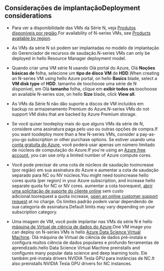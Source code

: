 ## <a name="deployment-considerations"></a><span data-ttu-id="0a43a-101">Considerações de implantação</span><span class="sxs-lookup"><span data-stu-id="0a43a-101">Deployment considerations</span></span>

* <span data-ttu-id="0a43a-102">Para ver a disponibilidade das VMs da Série N, veja [Produtos disponíveis por região](https://azure.microsoft.com/en-us/regions/services/).</span><span class="sxs-lookup"><span data-stu-id="0a43a-102">For availability of N-series VMs, see [Products available by region](https://azure.microsoft.com/en-us/regions/services/).</span></span>

* <span data-ttu-id="0a43a-103">As VMs da série N só podem ser implantadas no modelo de implantação do Gerenciador de recursos de saudação.</span><span class="sxs-lookup"><span data-stu-id="0a43a-103">N-series VMs can only be deployed in hello Resource Manager deployment model.</span></span>

* <span data-ttu-id="0a43a-104">Quando criar uma VM série N usando Olá portal do Azure, Olá **Noções básicas de** folha, selecione um **tipo de disco VM** de **HDD**.</span><span class="sxs-lookup"><span data-stu-id="0a43a-104">When creating an N-series VM using hello Azure portal, on hello **Basics** blade, select a **VM disk type** of **HDD**.</span></span> <span data-ttu-id="0a43a-105">tamanho de toochoose uma série de N disponível, em Olá **tamanho** folha, clique em **exibir todos os**.</span><span class="sxs-lookup"><span data-stu-id="0a43a-105">toochoose an available N-series size, on hello **Size** blade, click **View all**.</span></span>

* <span data-ttu-id="0a43a-106">As VMs da Série N não dão suporte a discos de VM incluídos em backup no armazenamento Premium do Azure.</span><span class="sxs-lookup"><span data-stu-id="0a43a-106">N-series VMs do not support VM disks that are backed by Azure Premium storage.</span></span>

* <span data-ttu-id="0a43a-107">Se você quiser toodeploy mais do que alguns VMs da série de N, considere uma assinatura paga pelo uso ou outras opções de compra.</span><span class="sxs-lookup"><span data-stu-id="0a43a-107">If you want toodeploy more than a few N-series VMs, consider a pay-as-you-go subscription or other purchase options.</span></span> <span data-ttu-id="0a43a-108">Se estiver usando uma [conta gratuita do Azure](https://azure.microsoft.com/free/), você poderá usar apenas um número limitado de núcleos de computação do Azure.</span><span class="sxs-lookup"><span data-stu-id="0a43a-108">If you're using an [Azure free account](https://azure.microsoft.com/free/), you can use only a limited number of Azure compute cores.</span></span>

* <span data-ttu-id="0a43a-109">Você pode precisar de uma cota de núcleos de saudação tooincrease (por região) em sua assinatura do Azure e aumentar a cota de saudação separado para NC ou NV núcleos.</span><span class="sxs-lookup"><span data-stu-id="0a43a-109">You might need tooincrease hello cores quota (per region) in your Azure subscription, and increase hello separate quota for NC or NV cores.</span></span> <span data-ttu-id="0a43a-110">aumentar a cota toorequest, [abrir uma solicitação de suporte do cliente online](../articles/azure-supportability/how-to-create-azure-support-request.md) sem custo adicional.</span><span class="sxs-lookup"><span data-stu-id="0a43a-110">toorequest a quota increase, [open an online customer support request](../articles/azure-supportability/how-to-create-azure-support-request.md) at no charge.</span></span> <span data-ttu-id="0a43a-111">Os limites padrão podem variar dependendo de sua categoria de assinatura.</span><span class="sxs-lookup"><span data-stu-id="0a43a-111">Default limits may vary depending on your subscription category.</span></span>

* <span data-ttu-id="0a43a-112">Uma imagem de VM, você pode implantar nas VMs da série N é hello [máquina de Virtual de ciência de dados do Azure](../articles/machine-learning/machine-learning-data-science-virtual-machine-overview.md).</span><span class="sxs-lookup"><span data-stu-id="0a43a-112">One VM image you can deploy on N-series VMs is hello [Azure Data Science Virtual Machine](../articles/machine-learning/machine-learning-data-science-virtual-machine-overview.md).</span></span> <span data-ttu-id="0a43a-113">Olá máquina de Virtual de ciência de dados pré-instala e configura muitos ciência de dados populares e profundo ferramentas de aprendizado.</span><span class="sxs-lookup"><span data-stu-id="0a43a-113">hello Data Science Virtual Machine preinstalls and configures many popular data science and deep learning tools.</span></span> <span data-ttu-id="0a43a-114">Ele também pré-instala drivers NVIDIA Tesla GPU para instâncias de NC.</span><span class="sxs-lookup"><span data-stu-id="0a43a-114">It also preinstalls NVIDIA Tesla GPU drivers for NC instances.</span></span>





